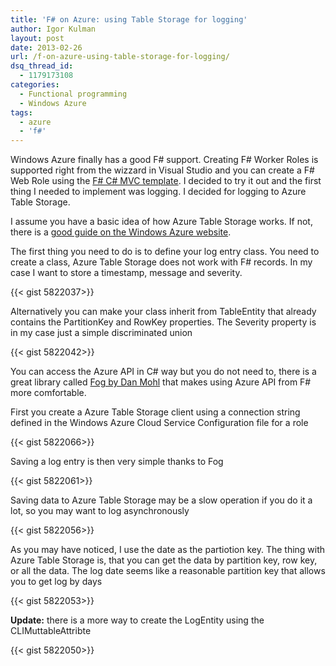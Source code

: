 ```yaml
---
title: 'F# on Azure: using Table Storage for logging'
author: Igor Kulman
layout: post
date: 2013-02-26
url: /f-on-azure-using-table-storage-for-logging/
dsq_thread_id:
  - 1179173108
categories:
  - Functional programming
  - Windows Azure
tags:
  - azure
  - 'f#'
---
```

Windows Azure finally has a good F# support. Creating F# Worker Roles is supported right from the wizzard in Visual Studio and you can create a F# Web Role using the [F# C# MVC template][1]. I decided to try it out and the first thing I needed to implement was logging. I decided for logging to Azure Table Storage.

I assume you have a basic idea of how Azure Table Storage works. If not, there is a [good guide on the Windows Azure website][2].

The first thing you need to do is to define your log entry class. You need to create a class, Azure Table Storage does not work with F# records. In my case I want to store a timestamp, message and severity. 

{{< gist 5822037>}}

Alternatively you can make your class inherit from TableEntity that already contains the PartitionKey and RowKey properties. The Severity property is in my case just a simple discriminated union

{{< gist 5822042>}}

You can access the Azure API in C# way but you do not need to, there is a great library called [Fog by Dan Mohl][3] that makes using Azure API from F# more comfortable.

First you create a Azure Table Storage client using a connection string defined in the Windows Azure Cloud Service Configuration file for a role

{{< gist 5822066>}}

Saving a log entry is then very simple thanks to Fog

{{< gist 5822061>}}

Saving data to Azure Table Storage may be a slow operation if you do it a lot, so you may want to log asynchronously

{{< gist 5822056>}}

As you may have noticed, I use the date as the partiotion key. The thing with Azure Table Storage is, that you can get the data by partition key, row key, or all the data. The log date seems like a reasonable partition key that allows you to get log by days

{{< gist 5822053>}}

**Update:** there is a more way to create the LogEntity using the CLIMuttableAttribte

{{< gist 5822050>}}

 [1]: http://visualstudiogallery.msdn.microsoft.com/3d2bf938-fc9e-403c-90b3-8de27dc23095
 [2]: http://www.windowsazure.com/en-us/develop/net/how-to-guides/table-services/
 [3]: http://dmohl.github.com/Fog/